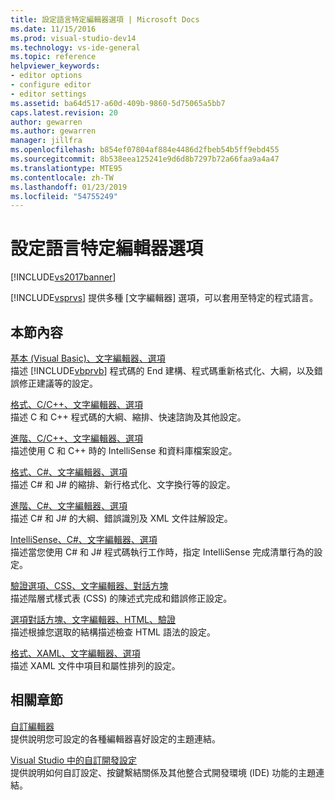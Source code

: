 ```yaml
---
title: 設定語言特定編輯器選項 | Microsoft Docs
ms.date: 11/15/2016
ms.prod: visual-studio-dev14
ms.technology: vs-ide-general
ms.topic: reference
helpviewer_keywords:
- editor options
- configure editor
- editor settings
ms.assetid: ba64d517-a60d-409b-9860-5d75065a5bb7
caps.latest.revision: 20
author: gewarren
ms.author: gewarren
manager: jillfra
ms.openlocfilehash: b854ef07804af884e4486d2fbeb54b5ff9ebd455
ms.sourcegitcommit: 8b538eea125241e9d6d8b7297b72a66faa9a4a47
ms.translationtype: MTE95
ms.contentlocale: zh-TW
ms.lasthandoff: 01/23/2019
ms.locfileid: "54755249"
---
```

# <a name="setting-language-specific-editor-options"></a>設定語言特定編輯器選項
[!INCLUDE[vs2017banner](../../includes/vs2017banner.md)]

  
[!INCLUDE[vsprvs](../../includes/vsprvs-md.md)] 提供多種 [文字編輯器] 選項，可以套用至特定的程式語言。  
  
## <a name="in-this-section"></a>本節內容  
 [基本 (Visual Basic)、文字編輯器、選項](../../ide/reference/options-text-editor-basic-visual-basic.md)  
 描述 [!INCLUDE[vbprvb](../../includes/vbprvb-md.md)] 程式碼的 End 建構、程式碼重新格式化、大綱，以及錯誤修正建議等的設定。  
  
 [格式、C/C++、文字編輯器、選項](../../ide/reference/options-text-editor-c-cpp-formatting.md)  
 描述 C 和 C++ 程式碼的大綱、縮排、快速諮詢及其他設定。  
  
 [進階、C/C++、文字編輯器、選項](../../ide/reference/options-text-editor-c-cpp-advanced.md)  
 描述使用 C 和 C++ 時的 IntelliSense 和資料庫檔案設定。  
  
 [格式、C#、文字編輯器、選項](../../ide/reference/options-text-editor-csharp-formatting.md)  
 描述 C# 和 J# 的縮排、新行格式化、文字換行等的設定。  
  
 [進階、C#、文字編輯器、選項](../../ide/reference/options-text-editor-csharp-advanced.md)  
 描述 C# 和 J# 的大綱、錯誤識別及 XML 文件註解設定。  
  
 [IntelliSense、C#、文字編輯器、選項](../../ide/reference/options-text-editor-csharp-intellisense.md)  
 描述當您使用 C# 和 J# 程式碼執行工作時，指定 IntelliSense 完成清單行為的設定。  
  
 [驗證選項、CSS、文字編輯器、對話方塊](http://msdn.microsoft.com/library/5afe0808-16bb-420f-b620-7ca1a4d9f2cc)  
 描述階層式樣式表 (CSS) 的陳述式完成和錯誤修正設定。  
  
 [選項對話方塊、文字編輯器、HTML、驗證](http://msdn.microsoft.com/library/9c24ecfe-263e-4bf1-88de-d01be3992863)  
 描述根據您選取的結構描述檢查 HTML 語法的設定。  
  
 [格式、XAML、文字編輯器、選項](../../ide/reference/options-text-editor-xaml-formatting.md)  
 描述 XAML 文件中項目和屬性排列的設定。  
  
## <a name="related-sections"></a>相關章節  
 [自訂編輯器](../../ide/customizing-the-editor.md)  
 提供說明您可設定的各種編輯器喜好設定的主題連結。  
  
 [Visual Studio 中的自訂開發設定](http://msdn.microsoft.com/22c4debb-4e31-47a8-8f19-16f328d7dcd3)  
 提供說明如何自訂設定、按鍵繫結關係及其他整合式開發環境 (IDE) 功能的主題連結。

